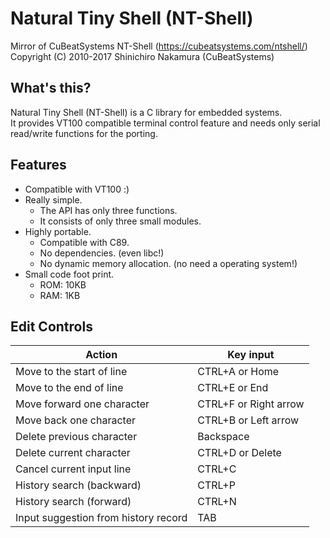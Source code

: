 # Natural Tiny Shell (NT-Shell)
Mirror of CuBeatSystems NT-Shell (https://cubeatsystems.com/ntshell/)  
Copyright (C) 2010-2017 Shinichiro Nakamura (CuBeatSystems)


## What's this?

Natural Tiny Shell (NT-Shell) is a C library for embedded systems.  
It provides VT100 compatible terminal control feature and needs only serial read/write functions for the porting.

## Features

* Compatible with VT100 :)
* Really simple.
  * The API has only three functions.
  * It consists of only three small modules.
* Highly portable.
  * Compatible with C89.
  * No dependencies. (even libc!)
  * No dynamic memory allocation. (no need a operating system!)
* Small code foot print.
  * ROM: 10KB
  * RAM: 1KB

## Edit Controls

Action | Key input
------ | ---------
Move to the start of line 	|CTRL+A or Home
Move to the end of line 	|CTRL+E or End
Move forward one character 	|CTRL+F or Right arrow
Move back one character 	|CTRL+B or Left arrow
Delete previous character 	|Backspace
Delete current character 	|CTRL+D or Delete
Cancel current input line 	|CTRL+C 
History search (backward) 	|CTRL+P
History search (forward) 	|CTRL+N
Input suggestion from history record 	|TAB 
